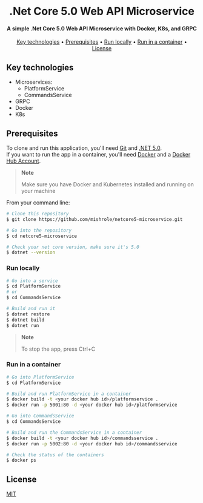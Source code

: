 
<h1 align="center">
  <br>
  .Net Core 5.0 Web API Microservice
  <br>
</h1>

<h4 align="center">
  A simple .Net Core 5.0 Web API Microservice with Docker, K8s, and GRPC
</h4>

<p align="center">
  <a href="#key-technologies">Key technologies</a> •
  <a href="#prerequisites">Prerequisites</a> •
  <a href="#run-locally">Run locally</a> •
  <a href="#run-in-a-container">Run in a container</a> •
  <a href="#license">License</a>
</p>

## Key technologies

* Microservices:
  * PlatformService
  * CommandsService
* GRPC
* Docker
* K8s

## Prerequisites
To clone and run this application, you'll need [Git](https://git-scm.com) and [.NET 5.0](https://dotnet.microsoft.com/en-us/download/dotnet/5.0).
<br>
If you want to run the app in a container, you'll need [Docker](https://www.docker.com/products/docker-desktop/) and a [Docker Hub Account](https://hub.docker.com/).

> **Note**
> 
> Make sure you have Docker and Kubernetes installed and running on your machine

From your command line:

```bash
# Clone this repository
$ git clone https://github.com/mishrole/netcore5-microservice.git

# Go into the repository
$ cd netcore5-microservice

# Check your net core version, make sure it's 5.0
$ dotnet --version
```

### Run locally

```bash
# Go into a service
$ cd PlatformService
# or
$ cd CommandsService

# Build and run it
$ dotnet restore
$ dotnet build
$ dotnet run
```

> **Note**
> 
> To stop the app, press Ctrl+C

### Run in a container

```bash
# Go into PlatformService
$ cd PlatformService

# Build and run PlatformService in a container
$ docker build -t <your docker hub id>/platformservice .
$ docker run -p 5001:80 -d <your docker hub id>/platformservice

# Go into CommandsService
$ cd CommandsService

# Build and run the CommandsService in a container
$ docker build -t <your docker hub id>/commandsservice .
$ docker run -p 5002:80 -d <your docker hub id>/commandsservice

# Check the status of the containers
$ docker ps
```

## License

[MIT](https://choosealicense.com/licenses/mit/)
